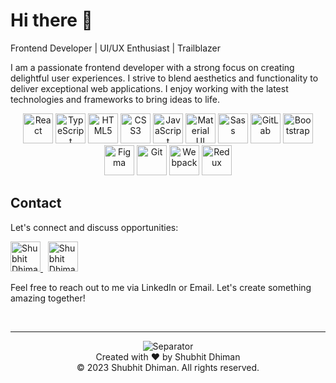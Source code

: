 # Hi there 👋

Frontend Developer | UI/UX Enthusiast | Trailblazer

I am a passionate frontend developer with a strong focus on creating delightful user experiences. I strive to blend aesthetics and functionality to deliver exceptional web applications. I enjoy working with the latest technologies and frameworks to bring ideas to life.

<p align="center">
  <img src="https://img.icons8.com/color/48/000000/react-native.png" alt="React" width="48" height="48"/>
  <img src="https://img.icons8.com/color/48/000000/typescript.png" alt="TypeScript" width="48" height="48"/>
  <img src="https://img.icons8.com/color/48/000000/html-5--v1.png" alt="HTML5" width="48" height="48"/>
  <img src="https://img.icons8.com/color/48/000000/css3.png" alt="CSS3" width="48" height="48"/>
  <img src="https://img.icons8.com/color/48/000000/javascript--v1.png" alt="JavaScript" width="48" height="48"/>
  <img src="https://img.icons8.com/color/48/000000/material-ui.png" alt="Material UI" width="48" height="48"/>
  <img src="https://img.icons8.com/color/48/000000/sass.png" alt="Sass" width="48" height="48"/>
  <img src="https://img.icons8.com/color/48/000000/gitlab.png" alt="GitLab" width="48" height="48"/>
  <img src="https://img.icons8.com/color/48/000000/bootstrap.png" alt="Bootstrap" width="48" height="48"/>
  <img src="https://img.icons8.com/color/48/000000/figma--v1.png" alt="Figma" width="48" height="48"/>
  <img src="https://img.icons8.com/color/48/000000/git.png" alt="Git" width="48" height="48"/>
  <img src="https://img.icons8.com/color/48/000000/webpack.png" alt="Webpack" width="48" height="48"/>
  <img src="https://img.icons8.com/color/48/000000/redux.png" alt="Redux" width="48" height="48"/>
</p>

## Contact

Let's connect and discuss opportunities:

<p align="left">
  <a href="https://www.linkedin.com/in/shubhit-dhiman-0a18891a7">
    <img alt="Shubhit Dhiman - LinkedIn" src="https://img.icons8.com/color/48/000000/linkedin--v1.png" width="48" height="48"/>
  </a>
  &nbsp
  <a href=mailto:shubhit.dhiman@gmail.com>
    <img alt="Shubhit Dhiman - Gmail" src="https://img.icons8.com/color/48/000000/gmail-new.png" width="48" height="48">
  </a>
</p>

Feel free to reach out to me via LinkedIn or Email. Let's create something amazing together!

<br/>

---
<p align="center">
  <img src="https://img.icons8.com/office/16/000000/long-arrow-right.png" alt="Separator"/>
  <br/>
  Created with ❤️ by Shubhit Dhiman
  <br/>
  &copy; 2023 Shubhit Dhiman. All rights reserved.
</p>
